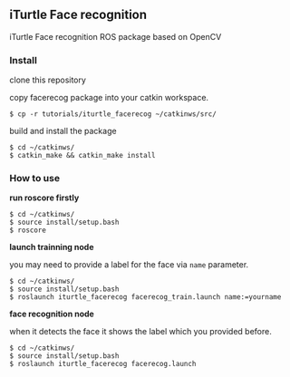 ## iTurtle Face recognition

iTurtle Face recognition ROS package based on OpenCV


### Install

clone this repository

copy facerecog package into your catkin workspace.
```
$ cp -r tutorials/iturtle_facerecog ~/catkinws/src/
```

build and install the package
```
$ cd ~/catkinws/
$ catkin_make && catkin_make install
```

### How to use

**run roscore firstly**

```
$ cd ~/catkinws/
$ source install/setup.bash
$ roscore
```

**launch trainning node**

you may need to provide a label for the face via `name` parameter.
```
$ cd ~/catkinws/
$ source install/setup.bash
$ roslaunch iturtle_facerecog facerecog_train.launch name:=yourname
```

**face recognition node**

when it detects the face it shows the label which you provided before.
```
$ cd ~/catkinws/
$ source install/setup.bash
$ roslaunch iturtle_facerecog facerecog.launch
```
